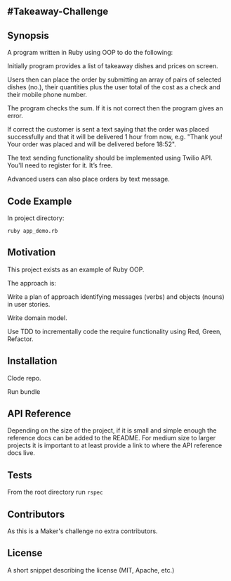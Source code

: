 #Takeaway-Challenge
-------------------

## Synopsis

A program written in Ruby using OOP to do the following:

Initially program provides a list of takeaway dishes and prices on screen.

Users then can place the order by submitting an array of pairs of selected dishes (no.), their quantities plus  the user total of the cost as a check and their mobile phone number.

The program checks the sum.  If it is not correct then the program gives an error.

If correct the customer is sent a text saying that the order was placed successfully and that it will be delivered 1 hour from now, e.g. "Thank you! Your order was placed and will be delivered before 18:52".

The text sending functionality should be implemented using Twilio API. You'll need to register for it. It’s free.

Advanced users can also place orders by text message.


## Code Example

In project directory:

`ruby app_demo.rb`



## Motivation

This project exists as an example of Ruby OOP.

The approach is:

Write a plan of approach identifying messages (verbs) and objects (nouns) in user stories.

Write domain model.

Use TDD to incrementally code the require functionality using Red, Green, Refactor.




## Installation

Clode repo.

Run bundle


## API Reference

Depending on the size of the project, if it is small and simple enough the reference docs can be added to the README. For medium size to larger projects it is important to at least provide a link to where the API reference docs live.

## Tests

From the root directory run `rspec`

## Contributors

As this is a Maker's challenge no extra contributors.

## License

A short snippet describing the license (MIT, Apache, etc.)